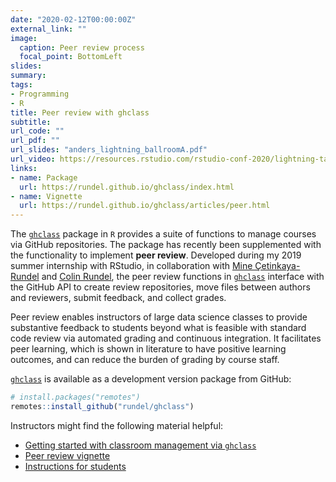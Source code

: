 ```yaml
---
date: "2020-02-12T00:00:00Z"
external_link: ""
image:
  caption: Peer review process
  focal_point: BottomLeft
slides: 
summary: 
tags:
- Programming
- R
title: Peer review with ghclass
subtitle: 
url_code: ""
url_pdf: ""
url_slides: "anders_lightning_ballroomA.pdf"
url_video: https://resources.rstudio.com/rstudio-conf-2020/lightning-talk-therese-anders
links:
- name: Package
  url: https://rundel.github.io/ghclass/index.html
- name: Vignette
  url: https://rundel.github.io/ghclass/articles/peer.html
---
```


The [`ghclass`](https://rundel.github.io/ghclass/index.html) package in `R` provides a suite of functions to manage courses via GitHub repositories. The package has recently been supplemented with the functionality to implement **peer review**. Developed during my 2019 summer internship with RStudio, in collaboration with [Mine Çetinkaya-Rundel](http://mine-cr.com) and [Colin Rundel](http://www2.stat.duke.edu/~cr173/), the peer review functions in [`ghclass`](https://rundel.github.io/ghclass/index.html) interface with the GitHub API to create review repositories, move files between authors and reviewers, submit feedback, and collect grades. 

Peer review enables instructors of large data science classes to provide substantive feedback to students beyond what is feasible with standard code review via automated grading and continuous integration. It facilitates peer learning, which is shown in literature to have positive learning outcomes, and can reduce the burden of grading by course staff. 

[`ghclass`](https://rundel.github.io/ghclass/index.html) is available as a development version package from GitHub:
```r 
# install.packages("remotes")
remotes::install_github("rundel/ghclass")
```

Instructors might find the following material helpful:

- [Getting started with classroom management via `ghclass`](https://rundel.github.io/ghclass/articles/ghclass.html)
- [Peer review vignette](https://rundel.github.io/ghclass/articles/peer.html)
- [Instructions for students](https://rundel.github.io/ghclass/articles/instructions_students.html)
